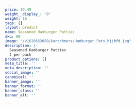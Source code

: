 ```yaml
---
price: 19.49
weight__display_: "0"
weight: 16
tags: []
layout: product
name: Seasoned Hamburger Patties
sku: 98
image: "/v1620663800/kartchners/Hamburger_Pats_hjjbfd.jpg"
description: |-
  Seasoned Hamburger Patties
  2 per pack
product_options: []
meta_title: ''
meta_description: ''
social_image: ''
canonical: ''
banner_image: ''
banner_format: ''
banner_class: ''
banner_alt: ''

---
```

